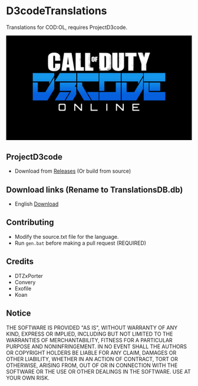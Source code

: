 # D3codeTranslations
Translations for COD:OL, requires ProjectD3code.

![Logo](assets/gfx.jpg)

## ProjectD3code
- Download from [Releases](https://github.com/dtzxporter/ProjectD3code) (Or build from source)

## Download links (Rename to TranslationsDB.db)
- English [Download](https://github.com/dtzxporter/D3codeTranslations/blob/master/en/en_source.db)

## Contributing
- Modify the source.txt file for the language.
- Run `gen.bat` before making a pull request (REQUIRED)

## Credits
- DTZxPorter
- Convery
- Exofile
- Koan

## Notice
THE SOFTWARE IS PROVIDED "AS IS", WITHOUT WARRANTY OF ANY KIND, EXPRESS OR IMPLIED, INCLUDING BUT NOT LIMITED TO THE WARRANTIES OF MERCHANTABILITY, FITNESS FOR A PARTICULAR PURPOSE AND NONINFRINGEMENT. IN NO EVENT SHALL THE AUTHORS OR COPYRIGHT HOLDERS BE LIABLE FOR ANY CLAIM, DAMAGES OR OTHER LIABILITY, WHETHER IN AN ACTION OF CONTRACT, TORT OR OTHERWISE, ARISING FROM, OUT OF OR IN CONNECTION WITH THE SOFTWARE OR THE USE OR OTHER DEALINGS IN THE SOFTWARE. USE AT YOUR OWN RISK.